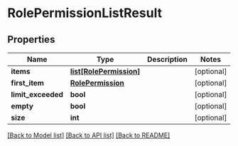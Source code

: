 # RolePermissionListResult

## Properties
Name | Type | Description | Notes
------------ | ------------- | ------------- | -------------
**items** | [**list[RolePermission]**](RolePermission.md) |  | [optional] 
**first_item** | [**RolePermission**](RolePermission.md) |  | [optional] 
**limit_exceeded** | **bool** |  | [optional] 
**empty** | **bool** |  | [optional] 
**size** | **int** |  | [optional] 

[[Back to Model list]](../README.md#documentation-for-models) [[Back to API list]](../README.md#documentation-for-api-endpoints) [[Back to README]](../README.md)


